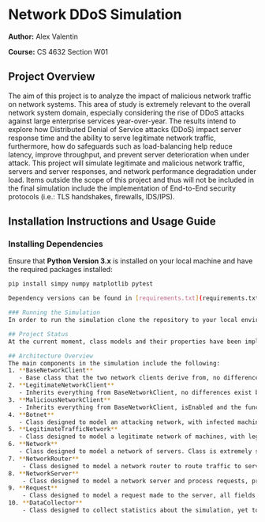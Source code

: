 # Network DDoS Simulation

**Author:** Alex Valentin

**Course:** CS 4632 Section W01

## Project Overview
The aim of this project is to analyze the impact of malicious network traffic on network systems. This area of study is extremely relevant to the overall network system domain, especially considering the rise of DDoS attacks against large enterprise services year-over-year. The results intend to explore how Distributed Denial of Service attacks (DDoS) impact server response time and the ability to serve legitimate network traffic, furthermore, how do safeguards such as load-balancing help reduce latency, improve throughput, and prevent server deterioration when under attack. This project will simulate legitimate and malicious network traffic, servers and server responses, and network performance degradation under load. Items outside the scope of this project and thus will not be included in the final simulation include the implementation of End-to-End security protocols (i.e.: TLS handshakes, firewalls, IDS/IPS).

## Installation Instructions and Usage Guide
### Installing Dependencies
Ensure that **Python Version 3.x** is installed on your local machine and have the required packages installed:

```bash
pip install simpy numpy matplotlib pytest

Dependency versions can be found in [requirements.txt](requirements.txt)

### Running the Simulation
In order to run the simulation clone the repository to your local environment and make sure all necessary dependencies are installed. After this, simply update the simulation configuration variables found in [SimulationExecutive.py](src/SimulationExecutive.py), once the configuration is set to your liking simply navigate to [main.py](src/main.py) and run the simulation. At the current moment, process outputs will be written to the terminal until the data collection logic is implemented.

## Project Status
At the current moment, class models and their properties have been implemented across the board except for certain class functions that drive logic for the simulation. Methods that handle simulation processes and communication between classes are in development, and are expected to show core simulation logic by the time of the M2 deliverable. There have been very minute changes from the original UML class diagrams, but no significant pivots from the initial proposal. Data collection logic is imperative to implement once the core simulation logic is finished, so that the user can visualize statistics regarding the simulation run.

## Architecture Overview
The main components in the simulation include the following: 
1. **BaseNetworkClient**
   - Base class that the two network clients derive from, no differences exist between what is implemented and what is proposed in the UML Class diagram. The client objects are still designed to generate requests to send to the Network.
2. **LegitimateNetworkClient**
   - Inherits everything from BaseNetworkClient, no differences exist between implementation and proposal.
3. **MaliciousNetworkClient**
   - Inherits everything from BaseNetworkClient, isEnabled and the functions to set and get the network state are not implemented at the moment and may potentially be discarded due to how processes will be handled in SimPy.
4. **Botnet**
   - Class designed to model an attacking network, with infected machines inside the attacking network that will be sending requests to a victim network. Properties handling timing and duration have been removed due to the nature of the SimPy clock, and a field storing the client objects has been added to the class. Changes to the timing and duration properties may change come DataCollector implementation.
5. **LegitimateTrafficNetwork**
   - Class designed to model a legitimate network of machines, with legitimate machines inside the network that will send requests to the same target network at a reasonable rate. Properties handling timing and duration have been removed due to the nature of the SimPy clock, and a field storing the client objects has been added to the class. Changes to the timing and duration properties may change come DataCollector implementation.
6. **Network**
   - Class designed to model a network of servers. Class is extremely simliar to the UML Class Diagram provided in initial proposal with the exception of two added fields, name: str (for debugging) and request_count: int (to keep a count of how many requests hit the network).
7. **NetworkRouter**
    - Class designed to model a network router to route traffic to servers. No changes made from proposal.
8. **NetworkServer**
    - Class designed to model a network server and process requests, process delay and resource have been removed by virtue of how requests will be handled using the SimPy library.
9. **Request**
    - Class designed to model a request made to the server, all fields have been kept the same with the exception of the removal of the requestID, as the sourceID will stamp each request with a unique identifier. The functionality desired from requestID is encapsulated by keeping the count recorded on the server. 
10. **DataCollector**
    - Class designed to collect statistics about the simulation, yet to be implemented.


